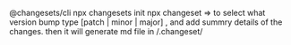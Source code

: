 @changesets/cli
npx changesets init
npx changeset => to select what version bump type [patch | minor | major] , and add summry details of the changes. then it will generate md file in /.changeset/